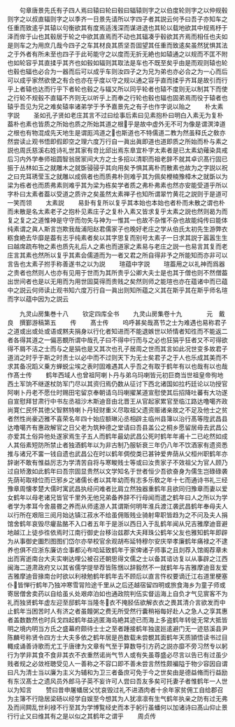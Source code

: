 <!-- { "loadSidebar": true } -->
　　句章唐景先氏有子四人焉曰辕曰轮曰毂曰辐辕则字之以伯度轮则字之以仲规毂则字之以叔直辐则字之以季齐一日景先请所以字四子者其説云何予曰吾子亦知车之任重而致逺乎其辕以句衡欲其有度焉适浅深而谋进退也其轮以载地欲其中规焉杼于泽而侔于山也其毂居于轮之中欲其直焉而不动也其辐凑乎毂欲其齐焉而相任也夫如是则车之为用庶几哉今四子之车其材良其质坚吾固望其任重而致逺矣虽然犹惧其法之于外者有所未至也四子于此茍能守之以度而无折无絶也如辕通之以规而不匡不附也如轮容乎其直揉乎其齐也如毂如辐则其取法是车也不既至矣乎由是而观则辕也轮也毂也辐也必合为一器而后可以成乎车则汝四子之为兄为弟也亦必合之为一心而后可以成乎家然欲使之有合也亦在乎度以守之规以通之容乎直而揉乎齐耳是故引而行乎上者辕也达而行乎下者轮也毂之与辐又所以同乎轮者也辕不度则无以制其下而使之行轮不规毂不直辐不齐则无以听乎上而奉之行轮也毂也辐也固弟焉而役于辕者也辕乎吾见为兄之难矣辕率诸弟学于予予嘉景先之有子也作字说以贻之
　　朴太素字説
　　圣如孔子贤如老庄其言不过曰绘事后素曰见素抱朴曰明白入素无为复朴葢朴也素也皆质之所始也质之所始其道之根乎是故中虚外无不可为像是谓溟涬道之根也有物混成先天地生是谓厖鸿道之也斯道也不特儒道二教为然虽释氏之敎亦然尝读止观书悟即假即空之理六度万行自一眞出眞即道也道即质之所始而朴与素之説也周氏慈溪右姓诗礼世其家有竒比邱出焉东臯宜朴字太素者是已太素幼薙染具戒后习内外学奉师祖圆智翁居冡间大方之士多招以清职而祖老辞不就其卓识髙行固已振于丛林如玉之就雕木之就斲骎骎乎其向用矣予惧其离朴而散素也故为之字説以祝之曰充耳琇莹玉之就雕以成佩者也而质弗朴则难乎其为佩矣楩楠豫樟木之就斲以为梁为栋者也而质弗素则难乎其为梁为栋矣学者质之弗朴弗素也然亦安能受道乎所以字朴曰太素者葢以受道之质许之矣虽然太素禅子也知所谓翠竹黄花之説则于是道可一笑而领
　　太素説
　　易卦有复所以复乎其本始也本始也者朴而未散之谓也朴而未散是名太素老子之抱朴见素庄子之复朴入素又皆求复乎太素之説也然则曷为而复之复之之道惟神是守守而勿失与神为一惟其一也故不杂惟不杂也故能纯传曰能体纯素谓之眞人斯言岂欺我哉浦阳赵君儒家子也晚好老庄之学从伯氏太初先生游弊衣粝食絶去华靡是葢有志乎纯素者矣以其字思复而别号太素子一日求其説于嚣嚣生生曰越席疏布物之素也质先礼后人之素也而道家之素易与老庄之説一也易言其复而老庄言其素也然所以复乎其素会儒道而为一者又君之所自得非予之所能知而亦非可以言告也太素子拊手称善遂书之以为説
　　瑄蕴中字説
　　瑄葢用之以礼神而爲器之贵者也然则人也亦有见用于世而为其所贵乎公卿大夫士是也其于僧也则不然僧葢出世间者也是以无用而为用世固莫得而贵贱之矣然则师之能瑄也亦在蕴诸中而已蕴中之説云何师读止观书知六度万行自一眞出则知所蕴之义其在斯乎其在斯乎师名瑄而字以蕴中因为之説云


　　九灵山房集巻十八
　　钦定四库全书
　　九灵山房集卷十九　　　　元　戴良　撰鄞游稿第五
　　传
　　髙士传
　　呜呼甚矣哉髙节之士为难遇也易称君子之道或出或处或语或黙夫捐身以行化者知进而不能退嫉世以矫情者知徃而不能返二者各得其道之一偏恶覩所谓中哉孔子曰不得中行而与之必也狂狷乎狂者又不可得欲得不屑不洁之士而与之是狷也是又其次也孔子居周之世而其言如此况世变多故君子道消之时乎于斯之时责士以必中而不过则天下为无士矣君子之于人也乐成其美而不求其备况蹈义乗方蝉蜕尘埃之表时固难遇其人乎吾之有取于鹤年有以也哉有以也哉作髙士传
　　鹤年西域人也曾祖阿喇卜丹与弟乌玛喇皆元初巨商当世祖皇帝徇地西土军饷不继遂杖防军门尽以其资归焉仍数从征讨下西北诸国如拉朽廷论以功授官阿喇卜丹老不愿仕时赐田宅留京奉朝请乌玛喇擢某道宣慰使其后招降吐蕃有大功遂自宣慰拜甘肃行中书左丞祖沙木斯迪音由北晋王从官起家累官至临江路达噜噶齐政尚寛仁民怀其徳父智黙特喇卜丹轻财重义尽取祖父遗资赈诸亲故之不足及他士之贫者然性尚豪迈雅不喜荣名年四十始应额琳沁丞相辟主临州县簿以治行髙等陞武昌县达噜噶齐有惠政解官之日父老为筑种德之堂请曰吾县盖公之桐乡愿留居毋去武昌公亦爱其土俗异他处遂家焉生子五人而鹤年最幼武昌公死时鹤年年甫十二已屹然如成人其俗素短防所禁止者独酒鹤年以为非古制乃服斩衰三年仍八年不饮酒家有遗资悉推与诸兄不畱一钱自遗也武昌公在时以鹤年倜傥类已甚钟爱畁荫从父桓州职鹤年亦辞谢不敢有惟益厉志为学清苦自将与寒畯贱士等或曰汝贵家子不效祖父为官人顾乃过自矫激如此鹤年曰吾宗固显贵然以文学知名于世者恒少吾欲奋身为儒生岂碌碌袭先荫茍取禄位而已邪乡之诸儒长者以其年幼而有志多乐敎之年十七而通诗书礼三经豫章周懐孝楚大儒时寓武昌执经问难者比肩立然独器重鹤年且欲同归豫章而妻以爱女鹤年以母老诸兄皆官千里外无他兄弟备养辞不行母闻而遣之鹤年曰人之所以为学者学为孝耳今舍晨昬之养而从师逺游人其谓斯何明年淮兵渡江袭武昌鹤年奉母夫人以行所在艰阻三阅月始达镇江菽水不给虽佣贩贱业骑射卑职皆趋为之不问及夫人捐馆舍鹤年哀毁尽癯盐酪不入口者五年于是浙以西日入于乱鹤年闻从兄吉雅摩迪音避地越江上徒歩徃依焉时江南行御史台移治兹郡大夫拜珠公鹤年父友也雅知鹤年即辟为从事御史圗烈图图们岱尔亦举校官余观胡布延特穆尔安庆举孝廉鹤年痛禄之不逮养也俱不应浙东廉访佥事都沁布哈延致鹤年于家俾诸子师事之且剡荐入馆阁荐章未出而宵逝南台大夫实喇达哩公被召还朝思得文儒之士以备其谘访复以从事辟之江西闽海二道肃政府又以其省儒学提举荐皆陈悃以辞毅然不一就鹤年与吉雅摩迪音友爱吉雅摩迪音掾南台时欲以利禄勉鹤年鹤年去不顾后以直言忤权要谪迁江右道里梗塞仆皆惮行鹤年乃独冲寒雪冐险途千里从之后还越宿留四明或旅食海乡为童子师或寄居僧舍卖药以自给虽乆处艰瘁泊如也通政院判伍实督运海上自负才气见賔客不为礼而独贤鹤年虚左迎至邸鹤年当隆冬衣不掩胫伍欲解衣衣之畏其清介言欲发而中止鹤年当困苦时人有济之者虽饘粥之费无所受然行囊稍裕每好赴人之急人之享其惠者盖数数然也时兵戈四起鹤年益逃匿海岛絶其迹已而海上多盗鹤年转徙无常大抵皆明之境内明当方氏之盛幕府颇待士士之至者踵接鹤年独逡廵逺避门无一迹慈溪县尹陈麟号称贤令四方士大夫多依之鹤年居是邑数载未尝覩其面鹤年天质頴悟读书过目輙成诵善诗歌而尤工于唐律为文章有气至于算数导引方药之説亦靡不旁习然专以躬行为学非其食不食非其衣不衣重然诺尚气节人或有失虽尊盛必尽言以告已有过虽少贱者规之必敛袵聴受见人一善称之不容口即不善未尝言然性颇褊隘于物少容因自谓曰凡为清士当以廉为主义为辅和为卫三者备庶可免于今之世矣由是德益脩而行益励有东汉髙士之遗风员外郎马子英不妄许可人尝曰吾友多矣可托妻子者惟鹤年一人世以为知言
　　赞曰昔申屠蟠居父忧哀毁过礼不进酒肉者十余年家贫佣工自给郡召为主簿不行隐居梁砀以经学自娱至今想其为人犹凛凛有生气鹤年执亲之防有过无弗及而间闗乱世利禄不行至其为学博覧经史而本于躬行虽蟠何以加诸诗曰髙山仰止景行行止又曰维其有之是以似之其鹤年之谓乎
　　周贞传

